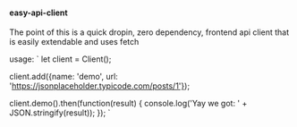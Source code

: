 #### easy-api-client
The point of this is a quick dropin, zero dependency, frontend api client
that is easily extendable and uses fetch

usage:
`
let client = Client();

client.add({name: 'demo', url: 'https://jsonplaceholder.typicode.com/posts/1'});

client.demo().then(function(result) {
 console.log('Yay we got: ' + JSON.stringify(result));
});
`